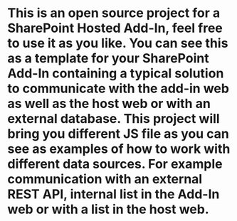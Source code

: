 # This is an open source project for a SharePoint Hosted Add-In, feel free to use it as you like. You can see this as a template for your SharePoint Add-In containing a typical solution to communicate with the add-in web as well as the host web or with an external database. This project will bring you different JS file as you can see as examples of how to work with different data sources. For example communication with an external REST API, internal list in the Add-In web or with a list in the host web.
